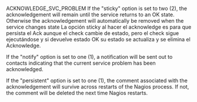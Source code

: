 ACKNOWLEDGE_SVC_PROBLEM 
If the "sticky" option is set to two (2), the acknowledgement will remain until the service returns to an OK state. Otherwise the acknowledgement will automatically be removed when the service changes state
La opción sticky al hacer el acknowledge es para que persista el Ack aunque el check cambie de estado, pero el check sigue ejecutándose y si devuelve estado OK su estado se actualiza y se elimina el Acknowledge. 

If the "notify" option is set to one (1), a notification will be sent out to contacts indicating that the current service problem has been acknowledged. 

If the "persistent" option is set to one (1), the comment associated with the acknowledgement will survive across restarts of the Nagios process. If not, the comment will be deleted the next time Nagios restarts.

